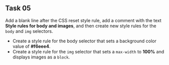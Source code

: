 ## Task 05
Add a blank line after the CSS reset style rule, add a comment with the text **Style rules for body and images**, and then create new style rules for the `body` and `img` selectors. 
* Create a style rule for the body selector that sets a background color value of **#f6eee4**.
* Create a style rule for the `img` selector that sets a `max-width` to **100%** and displays images as a `block`.